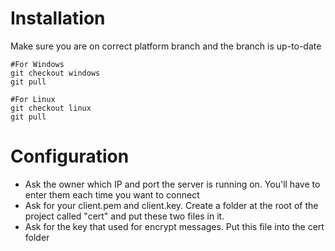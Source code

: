 # Installation

Make sure you are on correct platform branch and the branch is up-to-date

```shell
#For Windows
git checkout windows
git pull

#For Linux
git checkout linux
git pull
```

# Configuration

- Ask the owner which IP and port the server is running on. You'll have to enter them each time you want to connect
- Ask for your client.pem and client.key. Create a folder at the root of the project called "cert" and put these two
  files in it.
- Ask for the key that used for encrypt messages. Put this file into the cert folder
